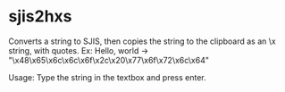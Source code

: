 sjis2hxs
========

Converts a string to SJIS, then copies the string to the clipboard as an \x string, with quotes.
Ex:
  Hello, world -> "\x48\x65\x6c\x6c\x6f\x2c\x20\x77\x6f\x72\x6c\x64"
  
Usage:
  Type the string in the textbox and press enter.
  
